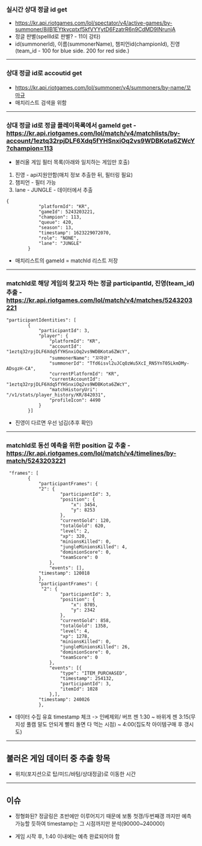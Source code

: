 ### 실시간 상대 정글 id get 
- https://kr.api.riotgames.com/lol/spectator/v4/active-games/by-summoner/8iIB1EYtkvcptxf5kfVYYytD6FzatrR6n9CdMD9INrunjA
- 정글 판별(spellId로 판별? - 11이 강타)
- id(summonerId), 이름(summonerName), 챔피언id(championId), 진영(team_id - 100 for blue side. 200 for red side.) 

---

### 상대 정글 id로 accoutid get
- https://kr.api.riotgames.com/lol/summoner/v4/summoners/by-name/꼬마규
- 매치리스트 검색을 위함

---

### 상대 정글 id로 정글 플레이목록에서 gameId get - https://kr.api.riotgames.com/lol/match/v4/matchlists/by-account/1eztq32rpjDLF6Xdq5fYHSnxiOq2vs9WDBKota6ZWcY?champion=113
- 불러올 게임 필터 목록(아래와 일치하는 게임만 호출)
1) 진영 - api지원안함(매치 정보 추출한 뒤, 필터링 필요)
2) 챔피언 - 필터 가능
3) lane - JUNGLE - 데이터에서 추출
```
{
            "platformId": "KR",
            "gameId": 5243203221,
            "champion": 113,
            "queue": 420,
            "season": 13,
            "timestamp": 1623229072070,
            "role": "NONE",
            "lane": "JUNGLE"
        }
```

- 매치리스트의 gameId = matchId 리스트 저장

---

### matchId로 해당 게임의 찾고자 하는 정글 participantId, 진영(team_id)추출 - https://kr.api.riotgames.com/lol/match/v4/matches/5243203221
```
"participantIdentities": [
        {
            "participantId": 3,
            "player": {
                "platformId": "KR",
                "accountId": "1eztq32rpjDLF6Xdq5fYHSnxiOq2vs9WDBKota6ZWcY",
                "summonerName": "꼬마규",
                "summonerId": "Tfd6isvl2uJCqOzWu5XcI_RN5YnT05LkmDMy-ADsgzH-CA",
                "currentPlatformId": "KR",
                "currentAccountId": "1eztq32rpjDLF6Xdq5fYHSnxiOq2vs9WDBKota6ZWcY",
                "matchHistoryUri": "/v1/stats/player_history/KR/842031",
                "profileIcon": 4490
            }
        }]
```
- 진영이 다르면 우선 넘김(추후 확인)

---

### matchId로 동선 예측을 위한 position 값 추출 - https://kr.api.riotgames.com/lol/match/v4/timelines/by-match/5243203221
```
 "frames": [
        {
            "participantFrames": {
            "2": {
                    "participantId": 3,
                    "position": {
                        "x": 3454,
                        "y": 8253
                    },
                    "currentGold": 120,
                    "totalGold": 620,
                    "level": 2,
                    "xp": 320,
                    "minionsKilled": 0,
                    "jungleMinionsKilled": 4,
                    "dominionScore": 0,
                    "teamScore": 0
                },
                "events": [],
            "timestamp": 120018
            },
            "participantFrames": {
             "2": {
                    "participantId": 3,
                    "position": {
                        "x": 8705,
                        "y": 2342
                    },
                    "currentGold": 858,
                    "totalGold": 1358,
                    "level": 4,
                    "xp": 1278,
                    "minionsKilled": 0,
                    "jungleMinionsKilled": 26,
                    "dominionScore": 0,
                    "teamScore": 0
                },
                "events": [{
                    "type": "ITEM_PURCHASED",
                    "timestamp": 254132,
                    "participantId": 3,
                    "itemId": 1028
                },],
            "timestamp": 240026
            },
```
- 데이터 수집 유효 timestamp 체크 -> 인베제외/ 버프 젠  1:30 ~ 바위게 젠 3:15(무지성 풀캠 말도 안되게 빨리 돌면 다 먹는 시점) ~ 4:00(집도착 아이템구매 후 갱시도)

---

## 불러온 게임 데이터 중 추출 항목
- 위치(포지션으로 탑/미드/바텀/상대정글)로 이동한 시간 

---
## 이슈
- 정형화된? 정글링은 초반에만 이루어지기 때문에 보통 첫갱/두번째갱 까지만 예측가능할 듯하여 timestamp는 그 시점까지만 분석(90000~240000)

- 게임 시작 후, 1:40 이내에는 예측 완료되어야 함 
